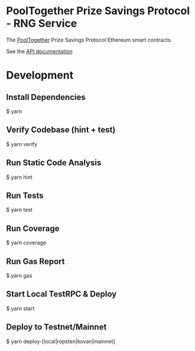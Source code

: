 # PoolTogether Prize Savings Protocol - RNG Service

The [PoolTogether](https://www.pooltogether.com/) Prize Savings Protocol Ethereum smart contracts.

See the [API documentation](https://docs.pooltogether.com/)


# Development

## Install Dependencies
$ yarn

## Verify Codebase (hint + test)
$ yarn verify

## Run Static Code Analysis
$ yarn hint

## Run Tests
$ yarn test

## Run Coverage
$ yarn coverage

## Run Gas Report
$ yarn gas

## Start Local TestRPC & Deploy
$ yarn start

## Deploy to Testnet/Mainnet
$ yarn deploy-[local|ropsten|kovan|mainnet]
